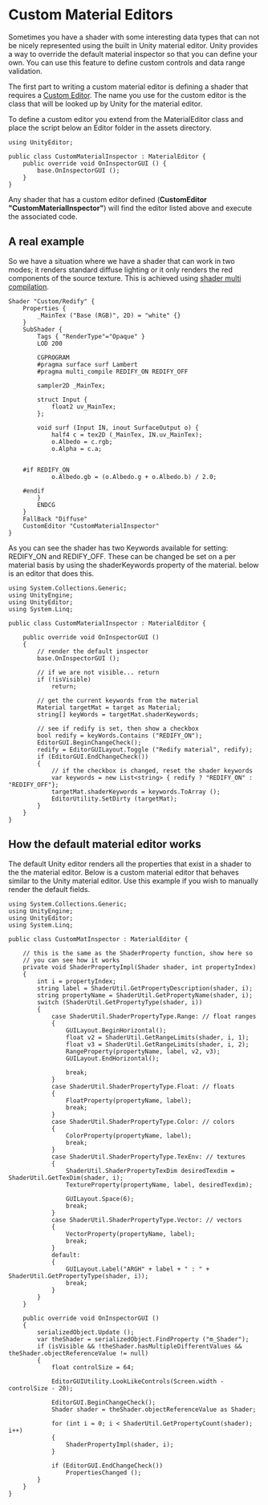 Custom Material Editors
=======================


Sometimes you have a shader with some interesting data types that can not be nicely represented using the built in Unity material editor. Unity provides a way to override the default material inspector so that you can define your own. You can use this feature to define custom controls and data range validation.

The first part to writing a custom material editor is defining a shader that requires a [Custom Editor](SL-CustomEditor). The name you use for the custom editor is the class that will be looked up by Unity for the material editor.

To define a custom editor you extend from the MaterialEditor class and place the script below an Editor folder in the assets directory.



````
using UnityEditor;

public class CustomMaterialInspector : MaterialEditor {
	public override void OnInspectorGUI () {
		base.OnInspectorGUI ();
	}
}
````

Any shader that has a custom editor defined (**CustomEditor "CustomMaterialInspector"**) will find the editor listed above and execute the associated code. 

A real example
--------------

So we have a situation where we have a shader that can work in two modes; it renders standard diffuse lighting or it only renders the red components of the source texture. This is achieved using [shader multi compilation](SL-MultipleProgramVariants).



````
Shader "Custom/Redify" {
	Properties {
		_MainTex ("Base (RGB)", 2D) = "white" {}
	}
	SubShader {
		Tags { "RenderType"="Opaque" }
		LOD 200
		
		CGPROGRAM
		#pragma surface surf Lambert
		#pragma multi_compile REDIFY_ON REDIFY_OFF

		sampler2D _MainTex;

		struct Input {
			float2 uv_MainTex;
		};

		void surf (Input IN, inout SurfaceOutput o) {
			half4 c = tex2D (_MainTex, IN.uv_MainTex);
			o.Albedo = c.rgb;
			o.Alpha = c.a;


	#if REDIFY_ON
			o.Albedo.gb = (o.Albedo.g + o.Albedo.b) / 2.0;

	#endif
		}
		ENDCG
	} 
	FallBack "Diffuse"
	CustomEditor "CustomMaterialInspector"
}
````

As you can see the shader has two Keywords available for setting: REDIFY_ON and REDIFY_OFF. These can be changed be set on a per material basis by using the shaderKeywords property of the material. below is an editor that does this.



````
using System.Collections.Generic;
using UnityEngine;
using UnityEditor;
using System.Linq;

public class CustomMaterialInspector : MaterialEditor {

	public override void OnInspectorGUI ()
	{
		// render the default inspector
		base.OnInspectorGUI ();

		// if we are not visible... return
		if (!isVisible)
			return;

		// get the current keywords from the material
		Material targetMat = target as Material;
		string[] keyWords = targetMat.shaderKeywords;

		// see if redify is set, then show a checkbox
		bool redify = keyWords.Contains ("REDIFY_ON");
		EditorGUI.BeginChangeCheck();
		redify = EditorGUILayout.Toggle ("Redify material", redify);
		if (EditorGUI.EndChangeCheck())
		{
			// if the checkbox is changed, reset the shader keywords
			var keywords = new List<string> { redify ? "REDIFY_ON" : "REDIFY_OFF"};
			targetMat.shaderKeywords = keywords.ToArray ();
			EditorUtility.SetDirty (targetMat);
		}
	}
}
````


How the default material editor works
-------------------------------------

The default Unity editor renders all the properties that exist in a shader to the the material editor. Below is a custom material editor that behaves similar to the Unity material editor. Use this example if you wish to manually render the default fields.



````
using System.Collections.Generic;
using UnityEngine;
using UnityEditor;
using System.Linq;

public class CustomMatInspector : MaterialEditor {

	// this is the same as the ShaderProperty function, show here so 
	// you can see how it works
	private void ShaderPropertyImpl(Shader shader, int propertyIndex)
	{
		int i = propertyIndex;
		string label = ShaderUtil.GetPropertyDescription(shader, i);
		string propertyName = ShaderUtil.GetPropertyName(shader, i);
		switch (ShaderUtil.GetPropertyType(shader, i))
		{
			case ShaderUtil.ShaderPropertyType.Range: // float ranges
			{
				GUILayout.BeginHorizontal();
				float v2 = ShaderUtil.GetRangeLimits(shader, i, 1);
				float v3 = ShaderUtil.GetRangeLimits(shader, i, 2);
				RangeProperty(propertyName, label, v2, v3);
				GUILayout.EndHorizontal();

				break;
			}
			case ShaderUtil.ShaderPropertyType.Float: // floats
			{
				FloatProperty(propertyName, label);
				break;
			}
			case ShaderUtil.ShaderPropertyType.Color: // colors
			{
				ColorProperty(propertyName, label);
				break;
			}
			case ShaderUtil.ShaderPropertyType.TexEnv: // textures
			{
				ShaderUtil.ShaderPropertyTexDim desiredTexdim = ShaderUtil.GetTexDim(shader, i);
				TextureProperty(propertyName, label, desiredTexdim);

				GUILayout.Space(6);
				break;
			}
			case ShaderUtil.ShaderPropertyType.Vector: // vectors
			{
				VectorProperty(propertyName, label);
				break;
			}
			default:
			{
				GUILayout.Label("ARGH" + label + " : " + ShaderUtil.GetPropertyType(shader, i));
				break;
			}
		}
	}

	public override void OnInspectorGUI ()
	{
		serializedObject.Update ();
		var theShader = serializedObject.FindProperty ("m_Shader");	
		if (isVisible && !theShader.hasMultipleDifferentValues && theShader.objectReferenceValue != null)
		{
			float controlSize = 64;

			EditorGUIUtility.LookLikeControls(Screen.width - controlSize - 20);

			EditorGUI.BeginChangeCheck();
			Shader shader = theShader.objectReferenceValue as Shader;

			for (int i = 0; i < ShaderUtil.GetPropertyCount(shader); i++)
			{
				ShaderPropertyImpl(shader, i);
			}

			if (EditorGUI.EndChangeCheck())
				PropertiesChanged ();
		}
	}
}
````

